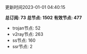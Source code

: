 更新时间2023-01-01 04:40:15

**总订阅: 73**
**总节点: 1502**
**有效节点: 477**
- trojan节点: 52
- v2ray节点: 263
- ss节点: 160
- ssr节点: 2
